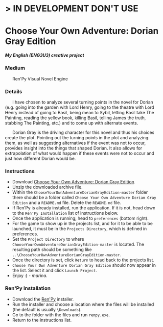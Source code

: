 # **> IN DEVELOPMENT DON'T USE**

# Choose Your Own Adventure: Dorian Gray Edition

##### *My English (ENG3U3) creative project*

### Medium
&nbsp;&nbsp;&nbsp;&nbsp;&nbsp;&nbsp;Ren'Py Visual Novel Engine 

### Details
&nbsp;&nbsp;&nbsp;&nbsp;&nbsp;&nbsp;I have chosen to analyze 
several turning points in the novel for Dorian (e.g. going 
into the garden with Lord Henry, going to the theatre with 
Lord Henry instead of going to Basil, being mean to Sybil, 
letting Basil take The Painting, reading the yellow book, 
killing Basil, telling James the truth, stabbing The 
Painting, etc.) and to come up with alternate events.

&nbsp;&nbsp;&nbsp;&nbsp;&nbsp;&nbsp;Dorian Gray is the 
driving character for this novel and thus his choices 
create the plot. Pointing out the turning points in the 
plot and analyzing them, as well as suggesting alternatives 
if the event was not to occur, provides insight into the 
things that shaped Dorian. It also allows for extrapolation 
of what would happen if these events were not to occur and 
just how different Dorian would be. 

### Instructions
* Download [Choose Your Own Adventure: Dorian Gray Edition](https://github.com/marinasemen0va/ChooseYourOwnAdventureDorianGrayEdition/archive/master.zip).
* Unzip the downloaded archive file.
* Within the ```ChooseYourOwnAdventureDorianGrayEdition-master``` folder there should be a folder called ```Choose Your Own Adventure Dorian Gray Edition``` and a ```README.md``` file. Delete the ```README.md``` file.
* If Ren'Py is already installed, run the application. If it is not, head down to the ```Ren'Py Installation``` list of instructions below.
* Once the application is running, head to ```preferences``` (bottom right).
* For the game to show up in the projects list, and for it to be able to be 
launched, it must be in the ```Projects Directory```, which is defined in 
preferences.
* Set the ```Project Directory``` to where ```ChooseYourOwnAdventureDorianGrayEdition-master``` 
is located. The resulting path should be something like ```..\ChooseYourOwnAdventureDorianGrayEdition-master```.
* Once the directory is set, click ```Return``` to head back to the projects list.
* ```Choose Your Own Adventure Dorian Gray Edition``` should now appear in the list. Select it and click ```Launch Project```.
* Enjoy :) - *marina*.

### Ren'Py Installation
* Download the [Ren'Py](https://www.renpy.org/dl/7.3.5/renpy-7.3.5-sdk.7z.exe) installer.
* Run the installer and choose a location where the files will be installed 
(the default is usually ```\Downloads```).
* Go to the folder with the files and run ```renpy.exe```.
* Return to the instructions list.